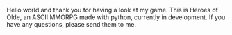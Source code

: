 Hello world and thank you for having a look at my game.
This is Heroes of Olde, an ASCII MMORPG made with python, currently in development.
If you have any questions, please send them to me.
